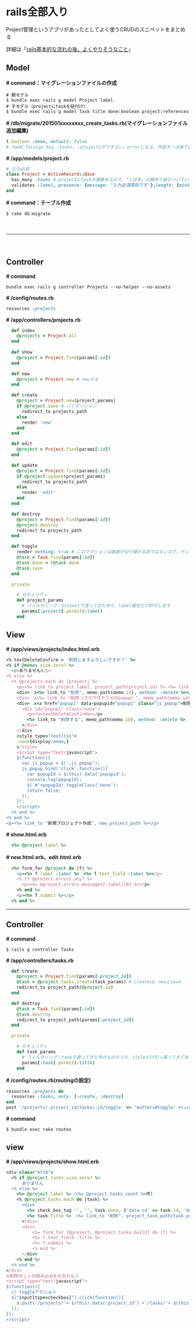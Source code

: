 
# rails全部入り
Project管理というアプリがあったとしてよく使うCRUDのスニペットをまとめる

詳細は「[rails基本的な流れの後、よくやりそうなこと](https://github.com/IsabellaAzu/memo/blob/master/Rails/rails%E5%9F%BA%E6%9C%AC%E7%9A%84%E3%81%AA%E6%B5%81%E3%82%8C%E3%81%AE%E6%AC%A1.md)」
  


## Model


__# command：マイグレーションファイルの作成__
```
# 親モデル
$ bundle exec rails g model Project label
# 子モデル（projectにtaskを紐付け）
$ bundle exec rails g model Task title done:boolean project:references
```


__# /db/migrate/201501xxxxxxxx_create_tasks.rb(マイグレーションファイル追加編集)__
```Ruby
t.boolean :done, default: false
# ※add_foreign_key :tasks, :projectsができない、errorになる。外部キーは後で追加。
```


__# /app/models/project.rb__
```Ruby
# 入力必須
class Project < ActiveRecord::Base
  has_many :tasks # projectにtaskが複数あるので、「１対多」の関係で結びついている、という意味
  validates :label, presence: {message: "入力必須項目です"},length: {minimum: 3, message: "短過ぎ"}
end
```


__# command：テーブル作成__
```
$ rake db:migrate
```
　
- - -
　
## Controller
__# command__
```
bundle exec rails g controller Projects --no-helper --no-assets
```
__# /config/routes.rb__
```Ruby
resources :projects
```
__# /app/controllers/projects.rb__
```Ruby
  def index
    @projects = Project.all
  end
  
  def show
    @project = Project.find(params[:id])
  end

  def new
    @project = Project.new # newする
  end

  def create
    @project = Project.new(project_params)
    if @project.save # バリデーション
      redirect_to projects_path
    else
      render 'new'
    end
  end

  def edit
    @project = Project.find(params[:id])
  end

  def update
    @project = Project.find(params[:id])
    if @project.update(project_params)
      redirect_to projects_path
    else
      render 'edit'
    end
  end

  def destroy
    @project = Project.find(params[:id])
    @project.destroy
    redirect_to projects_path
  end

  def toggle
    render nothing: true # このアクションは画面が切り替わる訳ではないので、テンプレート不要の設定をする
    @task = Task.find(params[:id])
    @task.done = !@task.done
    @task.save
  end

  private

    # セキュリティ
    def project_params
      # フィルタリング：projectで渡ってきた中で、label属性だけ許可します
      params[:project].permit(:label)
    end

```


## View
__# /app/views/projects/index.html.erb__
```Ruby
<% textDeleteConfirm = '削除しますよろしいですか？' %>
<% if @memos.size.zero? %>
  <p>ありません</p>
<% else %>
  <% @projects.each do |project| %>
    <p><%= link_to project.label, project_path(project.id) %> <%= link_to "編集", edit_project_path(project.id) %></p>
    <div>　x<%= link_to "削除", memo_path(memo.id), method: :delete %></div>
    <div>　x<%= link_to "削除（ブラウザデフォのpopup）", memo_path(memo.id), method: :delete, data: { confirm: textDeleteConfirm } %></li>
    <div>　x<a href="popup1" data-popupid="popup1" class="js_popup">削除（jsのpopup）</a>
      <div id="popup1" class="none">
        <p><%=textDeleteConfirm%></p>
        <%= link_to "削除する", memo_path(memo.id), method: :delete %>
      </div>
    </div>
    <style type="text/css">
    .none{display:none;}
    </style>
    <script type="text/javascript">
    $(function(){
      var js_popup = $('.js_popup');
      js_popup.bind('click',function(){
        var popupId = $(this).data('popupid');
        console.log(popupId);
        $('#'+popupId).toggleClass('none');
        return false;
      });
    });
    </script>
  <% end %>
<% end %>
<p><%= link_to "新規プロジェクト作成", new_project_path %></p>
```
__# show.html.erb__
```Ruby
  <%= @project.label %>
```
__# new.html.erb、edit.html.erb__
```Ruby
  <%= form_for @project do |f| %>
    <p><%= f.label :label %>　<%= f.text_field :label %></p>
    <% if @project.errors.any? %>
      <p><%= @project.errors.messages[:label][0] %></p>
    <% end %>
    <p><%= f.submit %></p>
  <% end %>
```

- - - 










## Controller
__# command__
```
$ rails g controller Tasks
```
__# /app/controllers/tasks.rb__
```Ruby
  def create
    @project = Project.find(params[:project_id])
    @task = @project.tasks.create(task_params) # createは、newとsave
    redirect_to project_path(@project.id)
  end

  def destroy
    @task = Task.find(params[:id])
    @task.destroy
    redirect_to project_path(params[:project_id])
  end

  private

    # セキュリティ
    def task_params
      # フィルタリング：taskで渡ってきた中のもののうち、titleだけ引っ張ってきてね
      params[:task].permit(:title)
    end
```
__# /config/routes.rb(routingの設定)__
```Ruby
resources :projects do
  resources :tasks, only: [:create, :destroy]
end
post '/projects/:project_id/tasks/:id/toggle' => 'matters#toggle' #tasksコントローラのtoggleアクション
```
__# command__
```
$ bundle exec rake routes
```

## view
__# /app/views/projects/show.html.erb__
```Ruby
<div class="mt10">
  <% if @project.tasks.size.zero? %>
      ありません
  <% else %>
    <%= @project.label %>（<%= @project.tasks.count %>件）
    <% @project.tasks.each do |task| %>
      <div>
        <%= check_box_tag '', '', task.done, {'data-id' => task.id, 'data-project_id' => task.project_id } %>
        <%= task.title %>　<%= link_to "削除", project_task_path(task.project.id, task.id), method: :delete, data: { confirm:   "本当によろしいですか？" } %>
      </div>
      <div>
          <%= form_for [@project, @project.tasks.build] do |f| %>
          <%= f.text_field :title %>
          <%= f.submit %>
          <% end %>
      </div>
    <% end %>
  <% end %>
</div>
※削除のｊｓの読み込みをお忘れなく
<script type="text/javascript">
$(function(){
  // toggleアクション
  $("input[type=checkbox]").click(function(){
    $.post('/projects/'+ $(this).data('project_id') +'/tasks/'+ $(this).data('id') +'/toggle');
  });
});
</script>
```



